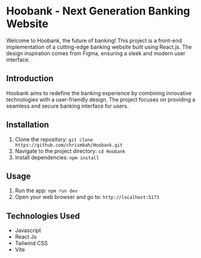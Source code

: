 # Hoobank - Next Generation Banking Website

Welcome to Hoobank, the future of banking! This project is a front-end implementation of a cutting-edge banking website built using React.js. The design inspiration comes from Figma, ensuring a sleek and modern user interface.

## Introduction

Hoobank aims to redefine the banking experience by combining innovative technologies with a user-friendly design. The project focuses on providing a seamless and secure banking interface for users.

## Installation

1. Clone the repository: `git clone https://github.com/chrismbah/Hoobank.git`
2. Navigate to the project directory: `cd Hoobank`
3. Install dependencies: `npm install`

## Usage

1. Run the app: `npm run dev`
2. Open your web browser and go to: `http://localhost:5173`

## Technologies Used
- Javascript
- React Js
- Tailwind CSS
- Vite
